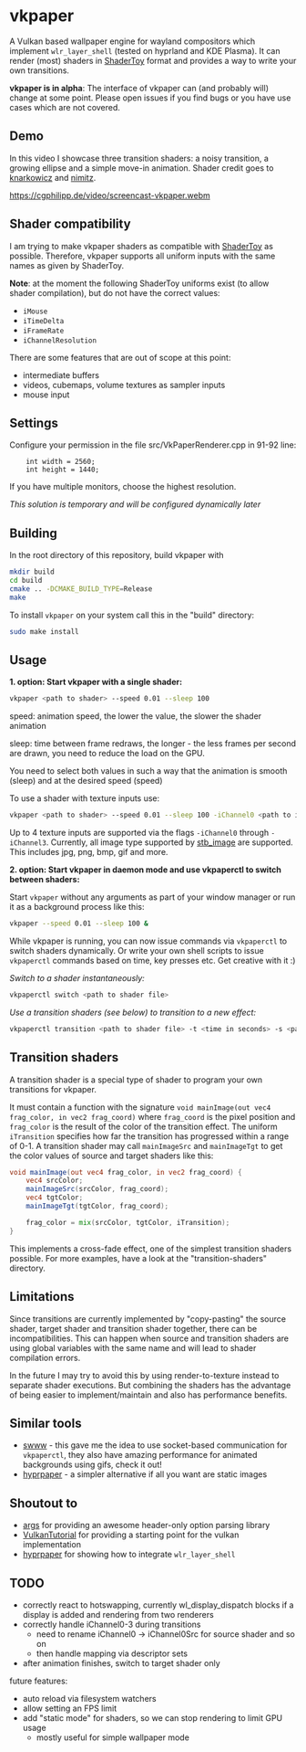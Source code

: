 # vkpaper

A Vulkan based wallpaper engine for wayland compositors which implement `wlr_layer_shell` (tested on hyprland and KDE Plasma).
It can render (most) shaders in [ShaderToy](https://www.shadertoy.com/) format and provides a way to write your own transitions.

**vkpaper is in alpha**: The interface of vkpaper can (and probably will) change at some point. Please open issues if you find bugs or you have use cases which are not covered.

## Demo

In this video I showcase three transition shaders: a noisy transition, a growing ellipse and a simple move-in animation. Shader credit goes to [knarkowicz](https://www.shadertoy.com/view/4s2yW1) and [nimitz](https://www.shadertoy.com/view/Mts3zM).

https://cgphilipp.de/video/screencast-vkpaper.webm

## Shader compatibility

I am trying to make vkpaper shaders as compatible with [ShaderToy](https://shadertoy.com/) as possible.
Therefore, vkpaper supports all uniform inputs with the same names as given by ShaderToy.

**Note**: at the moment the following ShaderToy uniforms exist (to allow shader compilation), but do not have the correct values:
- `iMouse`
- `iTimeDelta`
- `iFrameRate`
- `iChannelResolution`

There are some features that are out of scope at this point:
- intermediate buffers
- videos, cubemaps, volume textures as sampler inputs
- mouse input

## Settings
Configure your permission in the file src/VkPaperRenderer.cpp in 91-92 line:
```
    int width = 2560;
    int height = 1440;
```

If you have multiple monitors, choose the highest resolution.

*This solution is temporary and will be configured dynamically later*

## Building

In the root directory of this repository, build vkpaper with
```sh
mkdir build
cd build
cmake .. -DCMAKE_BUILD_TYPE=Release
make
```

To install `vkpaper` on your system call this in the "build" directory:
```sh
sudo make install
```

## Usage

**1. option: Start vkpaper with a single shader:**
```sh
vkpaper <path to shader> --speed 0.01 --sleep 100
```
speed: animation speed, the lower the value, the slower the shader animation

sleep: time between frame redraws, the longer - the less frames per second are drawn, you need to reduce the load on the GPU.


You need to select both values in such a way that the animation is smooth (sleep) and at the desired speed (speed)

To use a shader with texture inputs use:
```sh
vkpaper <path to shader> --speed 0.01 --sleep 100 -iChannel0 <path to image>
```
Up to 4 texture inputs are supported via the flags `-iChannel0` through `-iChannel3`.
Currently, all image type supported by [stb_image](https://github.com/nothings/stb) are supported. This includes jpg, png, bmp, gif and more.

**2. option: Start vkpaper in daemon mode and use vkpaperctl to switch between shaders:**

Start `vkpaper` without any arguments as part of your window manager or run it as a background process like this:
```sh
vkpaper --speed 0.01 --sleep 100 &
```

While vkpaper is running, you can now issue commands via `vkpaperctl` to switch shaders dynamically. Or write your own shell scripts to issue `vkpaperctl`  commands based on time, key presses etc. Get creative with it :)

*Switch to a shader instantaneously:*
```sh
vkpaperctl switch <path to shader file>
```

*Use a transition shaders (see below) to transition to a new effect:*
```sh
vkpaperctl transition <path to shader file> -t <time in seconds> -s <path to transition shader>
```

## Transition shaders

A transition shader is a special type of shader to program your own transitions for vkpaper.

It must contain a function with the signature `void mainImage(out vec4 frag_color, in vec2 frag_coord)` where `frag_coord` is the pixel position and `frag_color` is the result of the color of the transition effect.
The uniform `iTransition` specifies how far the transition has progressed within a range of 0-1.
A transition shader may call `mainImageSrc` and `mainImageTgt` to get the color values of source and target shaders like this:
```glsl
void mainImage(out vec4 frag_color, in vec2 frag_coord) {
    vec4 srcColor;
    mainImageSrc(srcColor, frag_coord);
    vec4 tgtColor;
    mainImageTgt(tgtColor, frag_coord);

    frag_color = mix(srcColor, tgtColor, iTransition);
}
```
This implements a cross-fade effect, one of the simplest transition shaders possible.
For more examples, have a look at the "transition-shaders" directory.

## Limitations

Since transitions are currently implemented by "copy-pasting" the source shader, target shader and transition shader together, there can be incompatibilities.
This can happen when source and transition shaders are using global variables with the same name and will lead to shader compilation errors.

In the future I may try to avoid this by using render-to-texture instead to separate shader executions.
But combining the shaders has the advantage of being easier to implement/maintain and also has performance benefits.

## Similar tools

- [swww](https://github.com/LGFae/swww) - this gave me the idea to use socket-based communication for `vkpaperctl`, they also have amazing performance for animated backgrounds using gifs, check it out!
- [hyprpaper](https://github.com/hyprwm/hyprpaper) - a simpler alternative if all you want are static images

## Shoutout to

- [args](https://github.com/Taywee/args) for providing an awesome header-only option parsing library
- [VulkanTutorial](https://github.com/Overv/VulkanTutorial) for providing a starting point for the vulkan implementation
- [hyprpaper](https://github.com/hyprwm/hyprpaper) for showing how to integrate `wlr_layer_shell`

## TODO

- correctly react to hotswapping, currently wl_display_dispatch blocks if a display is added and rendering from two renderers
- correctly handle iChannel0-3 during transitions
  - need to rename iChannel0 -> iChannel0Src for source shader and so on
  - then handle mapping via descriptor sets
- after animation finishes, switch to target shader only

future features:
- auto reload via filesystem watchers
- allow setting an FPS limit
- add "static mode" for shaders, so we can stop rendering to limit GPU usage
  - mostly useful for simple wallpaper mode
